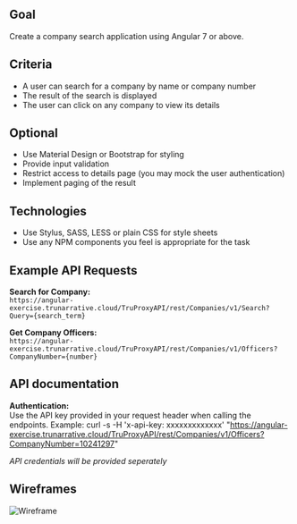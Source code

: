 ## Goal
Create a company search application using Angular 7 or above. 

## Criteria
* A user can search for a company by name or company number
* The result of the search is displayed
* The user can click on any company to view its details

## Optional
* Use Material Design or Bootstrap for styling
* Provide input validation
* Restrict access to details page (you may mock the user authentication)
* Implement paging of the result

## Technologies
* Use Stylus, SASS, LESS or plain CSS for style sheets
* Use any NPM components you feel is appropriate for the task

## Example API Requests
**Search for Company:**  
`https://angular-exercise.trunarrative.cloud/TruProxyAPI/rest/Companies/v1/Search?Query={search_term}`

**Get Company Officers:**  
`https://angular-exercise.trunarrative.cloud/TruProxyAPI/rest/Companies/v1/Officers?CompanyNumber={number}`

## API documentation

**Authentication:**\
Use the API key provided in your request header when calling the endpoints. 
Example: curl -s -H 'x-api-key: xxxxxxxxxxxxx' "https://angular-exercise.trunarrative.cloud/TruProxyAPI/rest/Companies/v1/Officers?CompanyNumber=10241297"

*API credentials will be provided seperately*

## Wireframes

![Wireframe](https://raw.githubusercontent.com/TruNarrative/angular-exercise/master/CompanySearch.jpeg)
